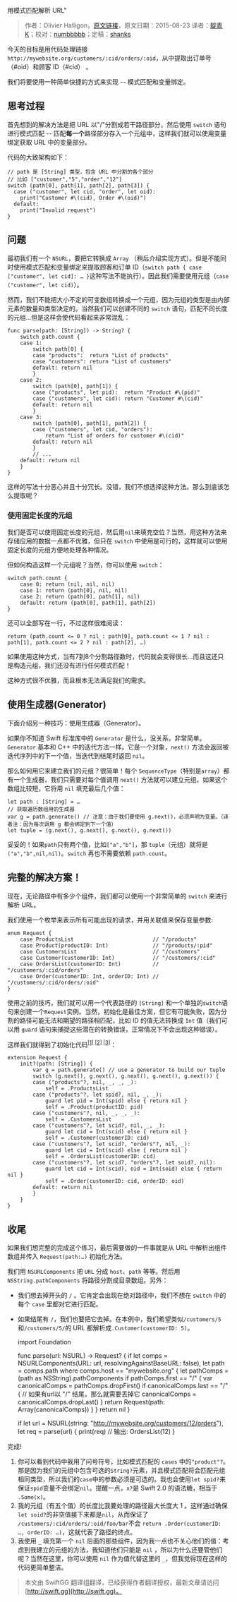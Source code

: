 用模式匹配解析 URL"

> 作者：Olivier Halligon，[原文链接](http://alisoftware.github.io/swift/pattern-matching/2015/08/23/urls-and-pattern-matching/)，原文日期：2015-08-23
> 译者：[靛青K](http://blog.dianqk.org/)；校对：[numbbbbb](http://numbbbbb.com/)；定稿：[shanks](http://codebuild.me/)
  









今天的目标是用代码处理链接 `http://mywebsite.org/customers/:cid/orders/:oid`，从中提取出订单号（#oid）和顾客 ID（#cid） 。  

我们将要使用一种简单快捷的方式来实现 -- 模式匹配和变量绑定。 

   

## 思考过程

首先想到的解决方法是把 URL 以"/"分割成若干路径部分，然后使用 `switch` 语句进行模式匹配 -- 匹配**每一个**路径部分存入一个元组中，这样我们就可以使用变量绑定获取 URL 中的变量部分。   

代码的大致架构如下：    

    
    // path 是 [String] 类型，包含 URL 中分割的各个部分
    // 比如 ["customer","5","order","12"]
    switch (path[0], path[1], path[2], path[3]) {
      case ("customer", let cid, "order", let oid):
        print("Customer #\(cid), Order #\(oid)")
      default:
        print("Invalid request")
    }    

## 问题

最初我们有一个 `NSURL`，要把它转换成 `Array` （稍后介绍实现方式）。但是不能同时使用模式匹配和变量绑定来提取顾客和订单 ID（`switch path { case ["customer", let cid]: … }`这种写法不能执行）。因此我们需要使用元组（`case ("customer", let cid)`）。

然而，我们不能把大小不定的可变数组转换成一个元组，因为元组的类型是由内部元素的数量和类型决定的。当然我们可以创建不同的 `switch` 语句，匹配不同长度的元组…但是这样会使代码看起来非常混乱：   

    
    func parse(path: [String]) -> String? {
        switch path.count {
        case 1:
            switch path[0] {
            case "products":  return "List of products"
            case "customers": return "List of customers"
            default: return nil
            }
        case 2:
            switch (path[0], path[1]) {
            case ("products", let pid):  return "Product #\(pid)"
            case ("customers", let cid): return "Customer #\(cid)"
            default: return nil
            }
        case 3:
            switch (path[0], path[1], path[2]) {
            case ("customers", let cid, "orders"):
                return "List of orders for customer #\(cid)"
            default: return nil
            }
            // ...
        default: return nil
        }
    }    

这样的写法十分恶心并且十分冗长。没错，我们不想选择这种方法。那么到底该怎么提取呢？   

### 使用固定长度的元组   

我们是否可以使用固定长度的元组，然后用`nil`来填充空位？当然，用这种方法来存储应用的数据一点都不优雅，但只在 `switch` 中使用是可行的，这样就可以使用固定长度的元组方便地处理各种情况。   

但如何构造这样一个元组呢？当然，你可以使用 `switch`：    

    
    switch path.count {
        case 0: return (nil, nil, nil)
        case 1: return (path[0], nil, nil)
        case 2: return (path[0], path[1], nil)
        default: return (path[0], path[1], path[2])
    }   

还可以全部写在一行，不过这样很难阅读：   

    
    return (path.count <= 0 ? nil : path[0], path.count <= 1 ? nil : path[1], path.count <= 2 ? nil : path[2], …)   

如果使用这种方式，当有7到8个分割路径数时，代码就会变得很长…而且这还只是构造元组，我们还没有进行任何模式匹配！   

这种方式很不优雅，而且根本无法满足我们的需求。   

## 使用生成器(Generator)  

下面介绍另一种技巧：使用生成器（Generator）。

如果你不知道 Swift 标准库中的 `Generator` 是什么，没关系，非常简单。`Generator` 基本和 C++ 中的迭代方法一样。它是一个对象，`next()` 方法会返回被迭代序列中的下一个值，当迭代到结尾时返回 `nil`。   

那么如何用它来建立我们的元组？很简单！每个 `SequenceType`（特别是`array`）都有一个生成器，我们只需要对每个值调用 `next()` 方法就可以建立元组。如果这个数组比较短，它将用 `nil` 填充最后几个值：    

    
    let path : [String] = …
    // 获取遍历数组用的生成器
    var g = path.generate() // 注意：由于我们要使用 g.next()，必须声明为变量。（译者注：因为每次调用 g 都会绑定到下一个值）
    let tuple = (g.next(), g.next(), g.next(), g.next())   

妥妥的！如果`path`只有两个值，比如`["a","b"]`，那 `tuple`（元组）就将是`("a","b",nil,nil)`。`switch` 再也不需要依赖 `path.count`。

## 完整的解决方案！   

现在，无论路径中有多少个组件，我们都可以使用一个非常简单的 `switch` 来进行解析 URL。

我们使用一个枚举来表示所有可能出现的请求，并用关联值来保存变量参数:    

    
    enum Request {
        case ProductsList                         // "/products"
        case Product(productID: Int)              // "/products/:pid"
        case CustomersList                        // "/customers"
        case Customer(customerID: Int)            // "/customers/:cid"
        case OrdersList(customerID: Int)          // "/customers/:cid/orders"
        case Order(customerID: Int, orderID: Int) // "/customers/:cid/orders/:oid"
    }    

使用之前的技巧，我们就可以用一个代表路径的 `[String]` 和一个单独的`switch`语句来创建一个`Request`实例。当然，初始化是最佳方案，但它有可能失败，因为分割的路径可能无法和期望的路径相匹配，比如 ID 的值无法转换成 `Int` 值（我们可以用 `guard` 语句来捕捉这些潜在的转换错误，正常情况下不会出现这种错误）。    

这样我们就得到了初始化代码<sup>[[1]](#fn1) [[2]](#fn2) [[3]](#fn3)</sup>：    

    
    extension Request {
        init?(path: [String]) {
            var g = path.generate() // use a generator to build our tuple
            switch (g.next(), g.next(), g.next(), g.next(), g.next()) {
            case ("products"?, nil, _, _, _):
                self = .ProductsList
            case ("products"?, let spid?, nil, _, _):
                guard let pid = Int(spid) else { return nil }
                self = .Product(productID: pid)
            case ("customers"?, nil, _, _, _):
                self = .CustomersList
            case ("customers"?, let scid?, nil, _, _):
                guard let cid = Int(scid) else { return nil }
                self = .Customer(customerID: cid)
            case ("customers"?, let scid?, "orders"?, nil, _):
                guard let cid = Int(scid) else { return nil }
                self = .OrdersList(customerID: cid)
            case ("customers"?, let scid?, "orders"?, let soid?, nil):
                guard let cid = Int(scid), oid = Int(soid) else { return nil }
                self = .Order(customerID: cid, orderID: oid)
            default: return nil
            }
        }
    }     

## 收尾   

如果我们想完整的完成这个练习，最后需要做的一件事就是从 URL 
中解析出组件数组并传入 `Request(path:…)` 初始化方法。    

我们用 `NSURLComponents` 把 `URL` 分成 `host`、`path` 等等。然后用 `NSString.pathComponents` 将路径分割成目录数组。另外：   

* 我们想去掉开头的 `/` 。它肯定会出现在绝对路径中，我们不想在 `switch` 中的每个 `case` 里都对它进行匹配。
* 如果结尾有 `/`，我们也要把它去掉。在本例中，我们希望类似`/customers/5`和`/customers/5/`的 URL 都解析成`.Customer(customerID: 5)`。

    
    import Foundation
    
    func parse(url: NSURL) -> Request? {
        if let comps = NSURLComponents(URL: url, resolvingAgainstBaseURL: false),
            let path = comps.path where comps.host == "mywebsite.org"
        {
            let pathComps = (path as NSString).pathComponents
            if pathComps.first == "/" {
                var canonicalComps = pathComps.dropFirst()
                if canonicalComps.last == "/" {
                    // 如果有url以 "/" 结尾，那么就需要丢掉它
                    canonicalComps = canonicalComps.dropLast()
                }
                return Request(path: Array(canonicalComps))
            }
        }
        return nil
    }
    
    if let url = NSURL(string: "http://mywebsite.org/customers/12/orders"),
        let req = parse(url) {
        print(req) // 输出: OrdersList(12)
    }    

完成!


<a name="fn1"></a>
1. 你可以看到代码中我用了问号符号，比如模式匹配的 `cases` 中的`"product"?`。那是因为我们的元组中包含可选的`String?`元素，并且模式匹配将会匹配元组相同类型，所以我们的`case`中的参数必须是可选的。我也会使用`let spid?`来保证`spid`变量不会绑定`nil`。提醒一点，`x?`是 Swift 2.0 的语法糖，相当于 `.Some(x)`。        
<a name="fn2"></a>
2. 我的元组（有五个值）的长度比我要处理的路径最大长度大 1 。这样通过确保`let soid?`的非空值接下来都是`nil`，从而保证了 `/customers/:cid/orders/:oid/foo/bar`不会 `return .Order(customerID: …, orderID: …)`，这就代表了路径的终点。         
<a name="fn3"></a>
3. 我使用 `_` 填充第一个 `nil` 后面的那些组件，因为我一点也不关心他们的值：考虑到我建立的元组的方法，我知道他们只能是 `nil` ，所以为什么还要管他们呢？当然在这里，你可以使用 `nil` 作为值代替这里的 `_`，但我觉得现在这样的代码更简单整洁。      
> 本文由 SwiftGG 翻译组翻译，已经获得作者翻译授权，最新文章请访问 [http://swift.gg](http://swift.gg)。